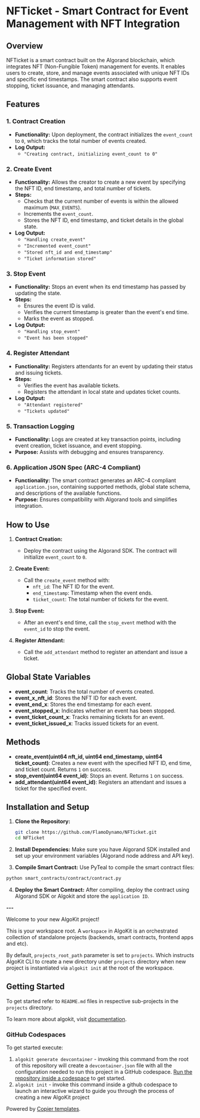 # NFTicket - Smart Contract for Event Management with NFT Integration

## Overview
NFTicket is a smart contract built on the Algorand blockchain, which integrates NFT (Non-Fungible Token) management for events. It enables users to create, store, and manage events associated with unique NFT IDs and specific end timestamps. The smart contract also supports event stopping, ticket issuance, and managing attendants.

## Features

### 1. **Contract Creation**
   - **Functionality:** Upon deployment, the contract initializes the `event_count` to `0`, which tracks the total number of events created.
   - **Log Output:** 
     - `"Creating contract, initializing event_count to 0"`

### 2. **Create Event**
   - **Functionality:** Allows the creator to create a new event by specifying the NFT ID, end timestamp, and total number of tickets.
   - **Steps:**
     - Checks that the current number of events is within the allowed maximum (`MAX_EVENTS`).
     - Increments the `event_count`.
     - Stores the NFT ID, end timestamp, and ticket details in the global state.
   - **Log Output:**
     - `"Handling create_event"`
     - `"Incremented event_count"`
     - `"Stored nft_id and end_timestamp"`
     - `"Ticket information stored"`

### 3. **Stop Event**
   - **Functionality:** Stops an event when its end timestamp has passed by updating the state.
   - **Steps:**
     - Ensures the event ID is valid.
     - Verifies the current timestamp is greater than the event's end time.
     - Marks the event as stopped.
   - **Log Output:**
     - `"Handling stop_event"`
     - `"Event has been stopped"`

### 4. **Register Attendant**
   - **Functionality:** Registers attendants for an event by updating their status and issuing tickets.
   - **Steps:**
     - Verifies the event has available tickets.
     - Registers the attendant in local state and updates ticket counts.
   - **Log Output:**
     - `"Attendant registered"`
     - `"Tickets updated"`

### 5. **Transaction Logging**
   - **Functionality:** Logs are created at key transaction points, including event creation, ticket issuance, and event stopping.
   - **Purpose:** Assists with debugging and ensures transparency.

### 6. **Application JSON Spec (ARC-4 Compliant)**
   - **Functionality:** The smart contract generates an ARC-4 compliant `application.json`, containing supported methods, global state schema, and descriptions of the available functions.
   - **Purpose:** Ensures compatibility with Algorand tools and simplifies integration.

## How to Use

1. **Contract Creation:**
   - Deploy the contract using the Algorand SDK. The contract will initialize `event_count` to `0`.

2. **Create Event:**
   - Call the `create_event` method with:
     - `nft_id`: The NFT ID for the event.
     - `end_timestamp`: Timestamp when the event ends.
     - `ticket_count`: The total number of tickets for the event.

3. **Stop Event:**
   - After an event's end time, call the `stop_event` method with the `event_id` to stop the event.

4. **Register Attendant:**
   - Call the `add_attendant` method to register an attendant and issue a ticket.

## Global State Variables

- **event_count**: Tracks the total number of events created.
- **event_x_nft_id**: Stores the NFT ID for each event.
- **event_end_x**: Stores the end timestamp for each event.
- **event_stopped_x**: Indicates whether an event has been stopped.
- **event_ticket_count_x**: Tracks remaining tickets for an event.
- **event_ticket_issued_x**: Tracks issued tickets for an event.

## Methods

- **create_event(uint64 nft_id, uint64 end_timestamp, uint64 ticket_count)**: Creates a new event with the specified NFT ID, end time, and ticket count. Returns `1` on success.
- **stop_event(uint64 event_id)**: Stops an event. Returns `1` on success.
- **add_attendant(uint64 event_id)**: Registers an attendant and issues a ticket for the specified event.

## Installation and Setup

1. **Clone the Repository:**
   ```bash
   git clone https://github.com/FlamoDynamo/NFTicket.git
   cd NFTicket

2. **Install Dependencies:**
Make sure you have Algorand SDK installed and set up your environment variables (Algorand node address and API key).

3. **Compile Smart Contract:**
Use PyTeal to compile the smart contract files:
  ```bash
  python smart_contracts/contract/contract.py
  ```

4. **Deploy the Smart Contract:**
After compiling, deploy the contract using Algorand SDK or Algokit and store the `application ID`.

**---**

Welcome to your new AlgoKit project!

This is your workspace root. A `workspace` in AlgoKit is an orchestrated collection of standalone projects (backends, smart contracts, frontend apps and etc).

By default, `projects_root_path` parameter is set to `projects`. Which instructs AlgoKit CLI to create a new directory under `projects` directory when new project is instantiated via `algokit init` at the root of the workspace.

## Getting Started

To get started refer to `README.md` files in respective sub-projects in the `projects` directory.

To learn more about algokit, visit [documentation](https://github.com/algorandfoundation/algokit-cli/blob/main/docs/algokit.md).

### GitHub Codespaces

To get started execute:

1. `algokit generate devcontainer` - invoking this command from the root of this repository will create a `devcontainer.json` file with all the configuration needed to run this project in a GitHub codespace. [Run the repository inside a codespace](https://docs.github.com/en/codespaces/getting-started/quickstart) to get started.
2. `algokit init` - invoke this command inside a github codespace to launch an interactive wizard to guide you through the process of creating a new AlgoKit project

Powered by [Copier templates](https://copier.readthedocs.io/en/stable/).
